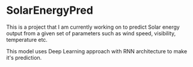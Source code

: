 # SolarEnergyPred

This is a project that I am currently working on to predict Solar energy output from a given set of parameters such as wind speed, visibility, temperature etc. 

This model uses Deep Learning approach with RNN architecture to make it's prediction. 
